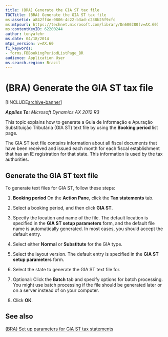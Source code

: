 ```yaml
---
title: (BRA) Generate the GIA ST tax file
TOCTitle: (BRA) Generate the GIA ST tax file
ms:assetid: a842ff4e-0806-4c22-b3ad-c238b25f9cfc
ms:mtpsurl: https://technet.microsoft.com/library/Dn600280(v=AX.60)
ms:contentKeyID: 62200244
author: tonyafehr
ms.date: 04/18/2014
mtps_version: v=AX.60
f1_keywords:
- forms.FBBookingPeriodListPage_BR
audience: Application User
ms.search.region: Brazil
---
```


# (BRA) Generate the GIA ST tax file 


[!INCLUDE[archive-banner](includes/archive-banner.md)]


_**Applies To:** Microsoft Dynamics AX 2012 R3_

This topic explains how to generate a Guia de Informação e Apuração Substituição Tributária (GIA ST) text file by using the **Booking period** list page.

The GIA ST text file contains information about all fiscal documents that have been received and issued each month for each fiscal establishment that has an IE registration for that state. This information is used by the tax authorities.

## Generate the GIA ST text file

To generate text files for GIA ST, follow these steps:

1.  **Booking period** On the **Action Pane**, click the **Tax statements** tab.

2.  Select a booking period, and then click **GIA ST**.

3.  Specify the location and name of the file. The default location is specified in the **GIA ST setup parameters** form, and the default file name is automatically generated. In most cases, you should accept the default entry.

4.  Select either **Normal** or **Substitute** for the GIA type.

5.  Select the layout version. The default entry is specified in the **GIA ST setup parameters** form.

6.  Select the state to generate the GIA ST text file for.

7.  Optional: Click the **Batch** tab and specify options for batch processing. You might use batch processing if the file should be generated later or on a server instead of on your computer.

8.  Click **OK**.

## See also

[(BRA) Set up parameters for GIA ST tax statements](bra-set-up-parameters-for-gia-st-tax-statements.md)

  


